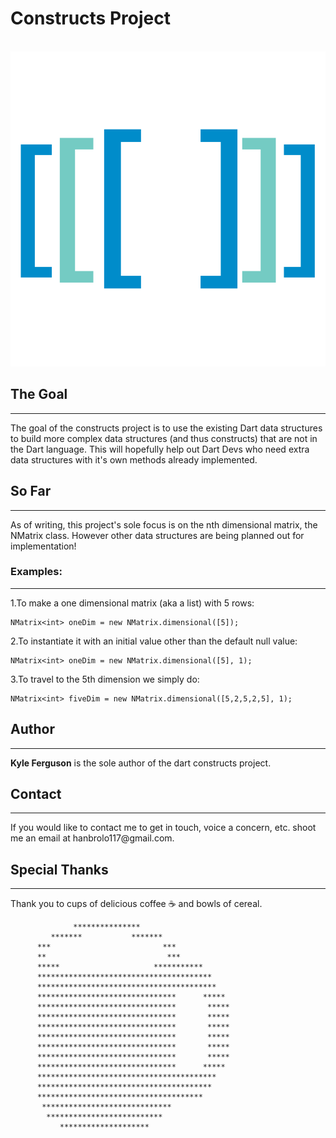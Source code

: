 <h1>Constructs Project</h1>
<br>
<img src="dart_constructs_logo.png"/>
<br>
<h2>The Goal</h2>
<hr>
The goal of the constructs project is to use the existing Dart data structures to build more complex data structures (and thus constructs) that are not in the Dart language. This will hopefully help out Dart Devs who need extra data structures with it's own methods already implemented.

<h2>So Far</h2>
<hr>
As of writing, this project's sole focus is on the nth dimensional matrix, the NMatrix class. However other data structures are being planned out for implementation!

<h3>Examples:</h3>
<hr>
1.To make a one dimensional matrix (aka a list) with 5 rows:
      
    NMatrix<int> oneDim = new NMatrix.dimensional([5]);
    
2.To instantiate it with an initial value other than the default null value:   
      
    NMatrix<int> oneDim = new NMatrix.dimensional([5], 1);
    
3.To travel to the 5th dimension we simply do:
      
    NMatrix<int> fiveDim = new NMatrix.dimensional([5,2,5,2,5], 1);
    
<h2>Author</h2>
<hr>
<b>Kyle Ferguson</b> is the sole author of the dart constructs project.

<h2>Contact</h2>
<hr>
If you would like to contact me to get in touch, voice a concern, etc. shoot me an email at hanbrolo117@gmail.com.

<h2>Special Thanks</h2>
<hr>
Thank you to cups of delicious coffee &#9749; and bowls of cereal.

                  ***************
             *******           *******
          ***                         ***
          **                           ***
          *****                     ***********
          ***************************************
          ****************************************
          *******************************      *****
          *******************************       *****
          *******************************       *****
          *******************************       *****
          *******************************       *****
          *******************************       *****
          *******************************       *****
          *******************************      *****
          ****************************************
          ***************************************
          *************************************
           *****************************
            **************************
               ********************

